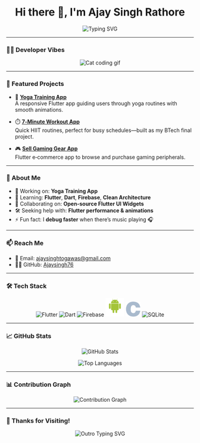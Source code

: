<h1 align="center">Hi there 👋, I'm Ajay Singh Rathore</h1>

<p align="center">
  <img
    src="https://readme-typing-svg.demolab.com/?font=Fira+Code&weight=500&pause=1000&color=9D79FE&center=true&vCenter=true&width=600&lines=Passionate+Flutter+Developer;Loves+Beautiful+UI+Designs;Always+Learning+and+Building+📱"
    alt="Typing SVG"
  />
</p>

---

### 🧑‍💻 Developer Vibes

<p align="center">
  <img
    src="https://media0.giphy.com/media/LmNwrBhejkK9EFP504/giphy.gif"
    width="300"
    alt="Cat coding gif"
  />
</p>

---

### 🚧 Featured Projects

- 🧘 **[Yoga Training App](https://github.com/Ajaysingh76/yoga-training-app)**  
  A responsive Flutter app guiding users through yoga routines with smooth animations.

- ⏱️ **[7‑Minute Workout App](https://github.com/Ajaysingh76/7-minute-workout-app)**  
  Quick HIIT routines, perfect for busy schedules—built as my BTech final project.

- 🎮 **[Sell Gaming Gear App](https://github.com/Ajaysingh76/sell-gaming-gear-app)**  
  Flutter e‑commerce app to browse and purchase gaming peripherals.

---

### 🚀 About Me

- 🔭 Working on: **Yoga Training App**  
- 🌱 Learning: **Flutter**, **Dart**, **Firebase**, **Clean Architecture**  
- 🤝 Collaborating on: **Open‑source Flutter UI Widgets**  
- 🛠️ Seeking help with: **Flutter performance & animations**  
- ⚡ Fun fact: I **debug faster** when there’s music playing 🎧

---

### 📫 Reach Me

- 📩 Email: [ajaysinghtogawas@gmail.com](mailto:ajaysinghtogawas@gmail.com)  
- 🧑‍💻 GitHub: [Ajaysingh76](https://github.com/Ajaysingh76)

---

### 🛠️ Tech Stack

<p align="center">
  <img src="https://www.vectorlogo.zone/logos/flutterio/flutterio-icon.svg" alt="Flutter" width="40" height="40"/>
  <img src="https://www.vectorlogo.zone/logos/dartlang/dartlang-icon.svg" alt="Dart" width="40" height="40"/>
  <img src="https://www.vectorlogo.zone/logos/firebase/firebase-icon.svg" alt="Firebase" width="40" height="40"/>
  <img src="https://raw.githubusercontent.com/devicons/devicon/master/icons/android/android-original-wordmark.svg" alt="Android" width="50" height="50"/>
  <img src="https://raw.githubusercontent.com/devicons/devicon/master/icons/c/c-original.svg" alt="C" width="40" height="40"/>
  <img src="https://www.vectorlogo.zone/logos/sqlite/sqlite-icon.svg" alt="SQLite" width="40" height="40"/>
</p>

---

### 📈 GitHub Stats

<p align="center">
  <img
    src="https://github-readme-stats.vercel.app/api?username=ajaysingh76&show_icons=true&theme=tokyonight&hide_border=true"
    alt="GitHub Stats"
  />
</p>

<p align="center">
  <img
    src="https://github-readme-stats.vercel.app/api/top-langs/?username=ajaysingh76&layout=compact&theme=tokyonight&hide_border=true"
    alt="Top Languages"
  />
</p>

---

### 📊 Contribution Graph

<p align="center">
  <img
    src="https://github-readme-activity-graph.vercel.app/graph?username=ajaysingh76&theme=tokyo-night&area=true&hide_border=true"
    alt="Contribution Graph"
  />
</p>

---

### 🎉 Thanks for Visiting!

<p align="center">
  <img
    src="https://readme-typing-svg.demolab.com/?font=Fira+Code&weight=500&pause=1000&color=9D79FE&center=true&vCenter=true&width=600&lines=Let’s+build+something+awesome+together!;Happy+Coding+👨‍💻"
    alt="Outro Typing SVG"
  />
</p>
